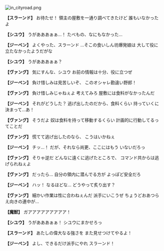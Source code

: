 
![in_cityroad.png](../images/backgrounds/in_cityroad.png)

**【スラーンド】**
お待たせ！
領主の屋敷を一通り調べてきたけど
誰もいなかったよ

**【シユウ】**
うがあああぁぁ…！
たべもの、なにもなかった…

**【ジーベン】**
よくやった、スラーンド
…そこの食いしん坊爆発娘は
大して役に立たなかったようだがな

**【シユウ】**
うがあああぁぁ？

**【ヴァング】**
気にすんな、シユウ
お前の情報は十分、役に立つぜ

**【ジーベン】**
負け惜しみは見苦しいぞ、
このオシャレ勘違い野郎！

**【ヴァング】**
負け惜しみじゃねぇよ
考えてみろ
屋敷には食料がなかったんだ

**【ジーベン】**
それがどうした？
逃げ出したのだから、食料くらい
持っていくに決まって…あ！

**【ヴァング】**
そうだよ
奴は食料を持って移動するくらい
計画的に行動してるってことだ

**【ヴァング】**
慌てて逃げ出したのなら、
こうはいかねぇ

**【ジーベン】**
チッ…！
だが、それなら尚更、ここにはもう
いないだろっ

**【ヴァング】**
そりゃ逆だ
どんなに遠くに逃げたところで、
コマンド共からは逃げられねぇよ

**【ヴァング】**
だったら…
自分の領内に潜んでる方が
よっぽど安全だろ

**【ジーベン】**
ハッ！
なるほどな…
どうやって炙り出す？

**【ヴァング】**
細かい作業は性に合わねぇんだ
派手にいこうぜ
ちょうどおあつらえ向きの連中が…

**【魔獣】**
ガアアアアアアアアア！

**【シユウ】**
うがあああぁぁ！
シユウにまかせろっ

**【スラーンド】**
あたしの偉大なる強さを
また見せつけてやるよ！

**【ジーベン】**
よし、できるだけ派手にやれ
スラーンド！
